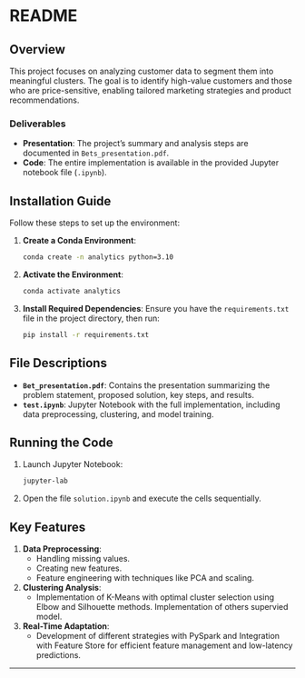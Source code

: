 # README

## Overview

This project focuses on analyzing customer data to segment them into meaningful clusters. The goal is to identify high-value customers and those who are price-sensitive, enabling tailored marketing strategies and product recommendations.

### Deliverables
- **Presentation**: The project’s summary and analysis steps are documented in `Bets_presentation.pdf`.
- **Code**: The entire implementation is available in the provided Jupyter notebook file (`.ipynb`).

## Installation Guide

Follow these steps to set up the environment:

1. **Create a Conda Environment**:
   ```bash
   conda create -n analytics python=3.10
   ```
2. **Activate the Environment**:
   ```bash
   conda activate analytics
   ```
3. **Install Required Dependencies**:
   Ensure you have the `requirements.txt` file in the project directory, then run:
   ```bash
   pip install -r requirements.txt
   ```

## File Descriptions

- **`Bet_presentation.pdf`**: Contains the presentation summarizing the problem statement, proposed solution, key steps, and results.
- **`test.ipynb`**: Jupyter Notebook with the full implementation, including data preprocessing, clustering, and model training.

## Running the Code

1. Launch Jupyter Notebook:
   ```bash
   jupyter-lab
   ```
2. Open the file `solution.ipynb` and execute the cells sequentially.

## Key Features

1. **Data Preprocessing**:
   - Handling missing values.
   - Creating new features.
   - Feature engineering with techniques like PCA and scaling.
2. **Clustering Analysis**:
   - Implementation of K-Means with optimal cluster selection using Elbow and Silhouette methods. Implementation of others supervied model.
3. **Real-Time Adaptation**:
   - Development of different strategies with PySpark and Integration with Feature Store for efficient feature management and low-latency predictions.

---
